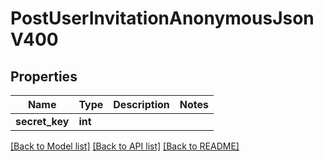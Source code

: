 # PostUserInvitationAnonymousJsonV400

## Properties
Name | Type | Description | Notes
------------ | ------------- | ------------- | -------------
**secret_key** | **int** |  | 

[[Back to Model list]](../README.md#documentation-for-models) [[Back to API list]](../README.md#documentation-for-api-endpoints) [[Back to README]](../README.md)


